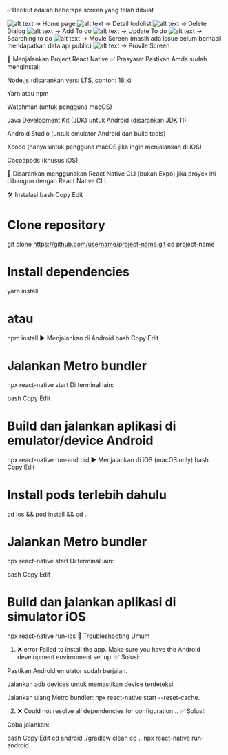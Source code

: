 ✅Berikut adalah beberapa screen yang telah dibuat

![alt text](image-8.png) -> Home page
![alt text](image-1.png) -> Detail todolist
![alt text](image-2.png) -> Delete Dialog
![alt text](image-3.png) -> Add To do
![alt text](image-4.png) -> Update To do
![alt text](image-5.png) -> Searching to do
![alt text](image-6.png) -> Movie Screen (masih ada issue belum berhasil mendapatkan data api public)
![alt text](image-7.png) -> Provile Screen

🚀 Menjalankan Project React Native
✅ Prasyarat
Pastikan Amda sudah menginstal:

Node.js (disarankan versi LTS, contoh: 18.x)

Yarn atau npm

Watchman (untuk pengguna macOS)

Java Development Kit (JDK) untuk Android (disarankan JDK 11)

Android Studio (untuk emulator Android dan build tools)

Xcode (hanya untuk pengguna macOS jika ingin menjalankan di iOS)

Cocoapods (khusus iOS)

📌 Disarankan menggunakan React Native CLI (bukan Expo) jika proyek ini dibangun dengan React Native CLI.

🛠️ Instalasi
bash
Copy
Edit
# Clone repository
git clone https://github.com/username/project-name.git
cd project-name

# Install dependencies
yarn install
# atau
npm install
▶️ Menjalankan di Android
bash
Copy
Edit
# Jalankan Metro bundler
npx react-native start
Di terminal lain:

bash
Copy
Edit
# Build dan jalankan aplikasi di emulator/device Android
npx react-native run-android
▶️ Menjalankan di iOS (macOS only)
bash
Copy
Edit
# Install pods terlebih dahulu
cd ios && pod install && cd ..

# Jalankan Metro bundler
npx react-native start
Di terminal lain:

bash
Copy
Edit
# Build dan jalankan aplikasi di simulator iOS
npx react-native run-ios
🧯 Troubleshooting Umum
1. ❌ error Failed to install the app. Make sure you have the Android development environment set up.
✅ Solusi:

Pastikan Android emulator sudah berjalan.

Jalankan adb devices untuk memastikan device terdeteksi.

Jalankan ulang Metro bundler: npx react-native start --reset-cache.

2. ❌ Could not resolve all dependencies for configuration...
✅ Solusi:

Coba jalankan:

bash
Copy
Edit
cd android
./gradlew clean
cd ..
npx react-native run-android